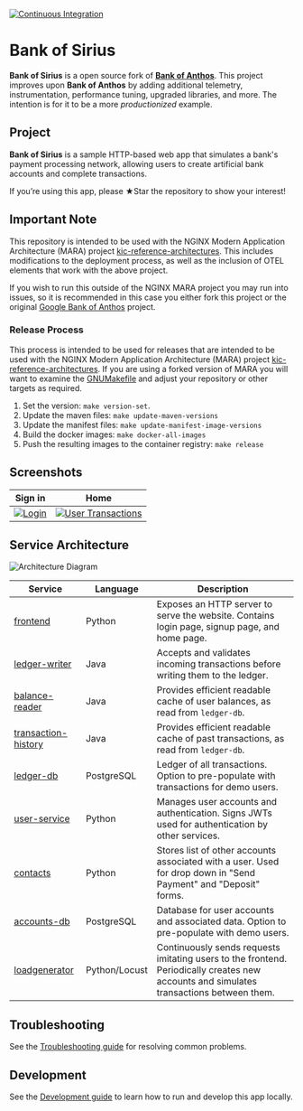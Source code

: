 [![Continuous Integration](https://github.com/nginxinc/bank-of-sirius/actions/workflows/ci.yaml/badge.svg)](https://github.com/nginxinc/bank-of-sirius/actions/workflows/ci.yaml)

# Bank of Sirius

**Bank of Sirius** is a open source fork of [**Bank of Anthos**](https://github.com/nginxinc/bank-of-anthos). This
project improves upon **Bank of Anthos** by adding additional telemetry, instrumentation, performance tuning, upgraded
libraries, and more. The intention is for it to be a more *productionized* example.

## Project

**Bank of Sirius** is a sample HTTP-based web app that simulates a bank's payment processing network, allowing users to
create artificial bank accounts and complete transactions.

If you’re using this app, please ★Star the repository to show your interest!

## Important Note

This repository is intended to be used with the NGINX Modern Application Architecture (MARA)
project [kic-reference-architectures](https://github.com/nginxinc/kic-reference-architectures). This includes
modifications to the deployment process, as well as the inclusion of OTEL elements that work with the above project.

If you wish to run this outside of the NGINX MARA project you may run into issues, so it is recommended in this case you
either fork this project or the original [Google Bank of Anthos](https://github.com/GoogleCloudPlatform/bank-of-anthos)
project.

### Release Process
This process is intended to be used for releases that are intended to be used with the NGINX Modern Application 
Architecture (MARA) project [kic-reference-architectures](https://github.com/nginxinc/kic-reference-architectures). If 
you are using a forked version of MARA you will want to examine the [GNUMakefile](./GNUmakefile) and adjust your 
repository or other targets as required.

1. Set the version: `make version-set`.
2. Update the maven files: `make update-maven-versions`
3. Update the manifest files: `make update-manifest-image-versions`
4. Build the docker images: `make docker-all-images`
5. Push the resulting images to the container registry: `make release`

## Screenshots

| Sign in                                                                                                        | Home                                                                                                    |
| ----------------------------------------------------------------------------------------------------------------- | ------------------------------------------------------------------------------------------------------------------ |
| [![Login](./docs/login.png)](./docs/login.png) | [![User Transactions](./docs/transactions.png)](./docs/transactions.png) |

## Service Architecture

![Architecture Diagram](./docs/architecture.png)

| Service                                          | Language      | Description                                                                                                                                  |
| ------------------------------------------------ | ------------- | -------------------------------------------------------------------------------------------------------------------------------------------- |
| [frontend](./src/frontend)                       | Python        | Exposes an HTTP server to serve the website. Contains login page, signup page, and home page.                                                |
| [ledger-writer](./src/ledgerwriter)              | Java          | Accepts and validates incoming transactions before writing them to the ledger.                                                               |
| [balance-reader](./src/balancereader)            | Java          | Provides efficient readable cache of user balances, as read from `ledger-db`.                                                                |
| [transaction-history](./src/transactionhistory)  | Java          | Provides efficient readable cache of past transactions, as read from `ledger-db`.                                                            |
| [ledger-db](./src/ledger-db)                     | PostgreSQL | Ledger of all transactions. Option to pre-populate with transactions for demo users.                                                         |
| [user-service](./src/userservice)                | Python        | Manages user accounts and authentication. Signs JWTs used for authentication by other services.                                              |
| [contacts](./src/contacts)                       | Python        | Stores list of other accounts associated with a user. Used for drop down in "Send Payment" and "Deposit" forms. |
| [accounts-db](./src/accounts-db)                 | PostgreSQL | Database for user accounts and associated data. Option to pre-populate with demo users.                                                      |
| [loadgenerator](./src/loadgenerator)             | Python/Locust | Continuously sends requests imitating users to the frontend. Periodically creates new accounts and simulates transactions between them.      |

## Troubleshooting

See the [Troubleshooting guide](./docs/troubleshooting.md) for resolving common problems.

## Development

See the [Development guide](./docs/development.md) to learn how to run and develop this app locally.

